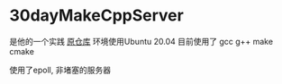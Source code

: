 # 30dayMakeCppServer
是他的一个实践 [原仓库](https://github.com/yuesong-feng/30dayMakeCppServer)
环境使用Ubuntu 20.04
目前使用了 gcc g++ make cmake

使用了epoll, 非堵塞的服务器